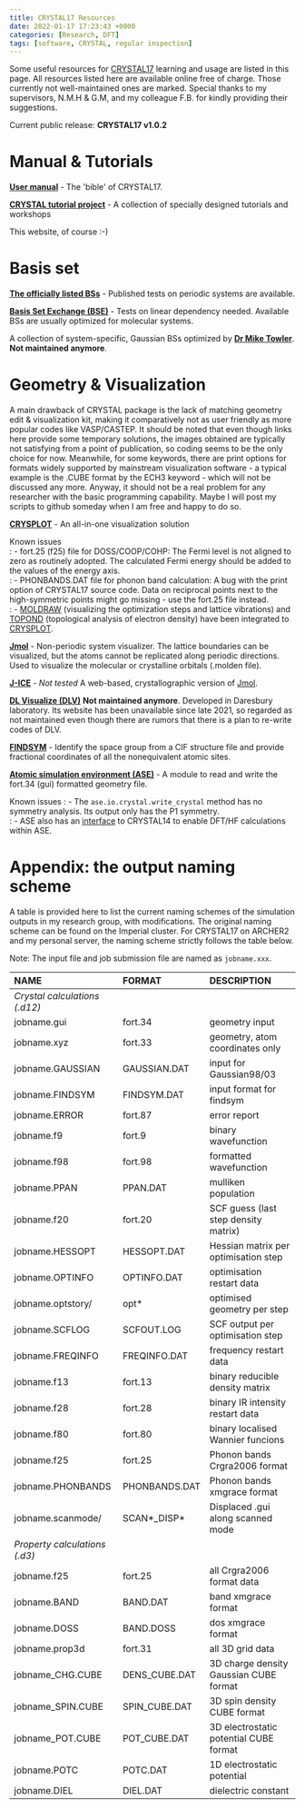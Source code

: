 ```yaml
---
title: CRYSTAL17 Resources
date: 2022-01-17 17:23:43 +0000
categories: [Research, DFT]
tags: [software, CRYSTAL, regular inspection]
---
```


Some useful resources for [CRYSTAL17](https://www.crystal.unito.it/index.php) learning and usage are listed in this page. All resources listed here are available online free of charge. Those currently not well-maintained ones are marked. Special thanks to my supervisors, N.M.H & G.M, and my colleague F.B. for kindly providing their suggestions. 

Current public release: **CRYSTAL17 v1.0.2**

# Manual & Tutorials
[**User manual**](https://www.crystal.unito.it/Manuals/crystal17.pdf) - The 'bible' of CRYSTAL17.  

[**CRYSTAL tutorial project**](http://tutorials.crystalsolutions.eu/index.html) - A collection of specially designed tutorials and workshops  

This website, of course :-)  

# Basis set
[**The officially listed BSs**](https://www.crystal.unito.it/compounds.php) - Published tests on periodic systems are available.

[**Basis Set Exchange (BSE)**](https://www.basissetexchange.org/) - Tests on linear dependency needed. Available BSs are usually optimized for molecular systems.

A collection of system-specific, Gaussian BSs optimized by [**Dr Mike Towler**](https://vallico.net/mike_towler/crystal.html). **Not maintained anymore**.

# Geometry & Visualization
A main drawback of CRYSTAL package is the lack of matching geometry edit & visualization kit, making it comparatively not as user friendly as more popular codes like VASP/CASTEP. It should be noted that even though links here provide some temporary solutions, the images obtained are typically not satisfying from a point of publication, so coding seems to be the only choice for now. Meanwhile, for some keywords, there are print options for formats widely supported by mainstream visualization software - a typical example is the .CUBE format by the ECH3 keyword - which will not be discussed any more. Anyway, it should not be a real problem for any researcher with the basic programming capability. Maybe I will post my scripts to github someday when I am free and happy to do so. 

[**CRYSPLOT**](http://crysplot.crystalsolutions.eu/) - An all-in-one visualization solution

Known issues  
: - fort.25 (f25) file for DOSS/COOP/COHP: The Fermi level is not aligned to zero as routinely adopted. The calculated Fermi energy should be added to the values of the energy axis.  
: - PHONBANDS.DAT file for phonon band calculation: A bug with the print option of CRYSTAL17 source code. Data on reciprocal points next to the high-symmetric points might go missing - use the fort.25 file instead.  
: - [MOLDRAW](https://www.moldraw.unito.it/_sgg/f10000.htm) (visualizing the optimization steps and lattice vibrations) and [TOPOND](https://www.crystal.unito.it/topond/topond.php) (topological analysis of electron density) have been integrated to [CRYSPLOT](http://crysplot.crystalsolutions.eu/).  

[**Jmol**](http://jmol.sourceforge.net/) - Non-periodic system visualizer. The lattice boundaries can be visualized, but the atoms cannot be replicated along periodic directions. Used to visualize the molecular or crystalline orbitals (.molden file).

[**J-ICE**](http://j-ice.sourceforge.net/) - *Not tested* A web-based, crystallographic version of [Jmol](http://jmol.sourceforge.net/). 

[**DL Visualize (DLV)**](http://www.cse.clrc.ac.uk/cmg/DLV/) **Not maintained anymore**. Developed in Daresbury laboratory. Its website has been unavailable since late 2021, so regarded as not maintained even though there are rumors that there is a plan to re-write codes of DLV. 

[**FINDSYM**](https://stokes.byu.edu/iso/findsym.php) - Identify the space group from a CIF structure file and provide fractional coordinates of all the nonequivalent atomic sites. 

[**Atomic simulation environment (ASE)**](https://www.databases.fysik.dtu.dk/ase/ase/io/formatoptions.html?highlight=crystal%20write#ase.io.crystal.write_crystal) - A module to read and write the fort.34 (gui) formatted geometry file. 

Known issues
: - The `ase.io.crystal.write_crystal` method has no symmetry analysis. Its output only has the P1 symmetry.  
: - ASE also has an [interface](https://www.databases.fysik.dtu.dk/ase/ase/calculators/crystal.html?highlight=crystal#module-ase.calculators.crystal) to CRYSTAL14 to enable DFT/HF calculations within ASE.  

# Appendix: the output naming scheme
A table is provided here to list the current naming schemes of the simulation outputs in my research group, with modifications. The original naming scheme can be found on the Imperial cluster. For CRYSTAL17 on ARCHER2 and my personal server, the naming scheme strictly follows the table below. 

Note: The input file and job submission file are named as `jobname.xxx`. 

|  NAME               | FORMAT         | DESCRIPTION                           |
|:--------------------|:---------------|:--------------------------------------|
| *Crystal calculations (.d12)* |      |                                       |
|  jobname.gui        | fort.34        | geometry input                        |
|  jobname.xyz        | fort.33        | geometry, atom coordinates only       |
|  jobname.GAUSSIAN   | GAUSSIAN.DAT   | input for Gaussian98/03               |
|  jobname.FINDSYM    | FINDSYM.DAT    | input format for findsym              |
|  jobname.ERROR      | fort.87        | error report                          |
|  jobname.f9         | fort.9         | binary wavefunction                   |
|  jobname.f98        | fort.98        | formatted wavefunction                |
|  jobname.PPAN       | PPAN.DAT       | mulliken population                   |
|  jobname.f20        | fort.20        | SCF guess (last step density matrix)  |
|  jobname.HESSOPT    | HESSOPT.DAT    | Hessian matrix per optimisation step  |
|  jobname.OPTINFO    | OPTINFO.DAT    | optimisation restart data             |
|  jobname.optstory/  | opt*           | optimised geometry per step           |
|  jobname.SCFLOG     | SCFOUT.LOG     | SCF output per optimisation step      |
|  jobname.FREQINFO   | FREQINFO.DAT   | frequency restart data                |
|  jobname.f13        | fort.13        | binary reducible density matrix       |
|  jobname.f28        | fort.28        | binary IR intensity restart data      |
|  jobname.f80        | fort.80        | binary localised Wannier funcions     |
|  jobname.f25        | fort.25        | Phonon bands Crgra2006 format         |
|  jobname.PHONBANDS  | PHONBANDS.DAT  | Phonon bands xmgrace format           |
|  jobname.scanmode/  | SCAN*_DISP*    | Displaced .gui along scanned mode     |
| *Property calculations (.d3)* |      |                                       |
|  jobname.f25        | fort.25        | all Crgra2006 format data             |
|  jobname.BAND       | BAND.DAT       | band xmgrace format                   |
|  jobname.DOSS       | BAND.DOSS      | dos xmgrace format                    |
|  jobname.prop3d     | fort.31        | all 3D grid data                      |
|  jobname_CHG.CUBE   | DENS_CUBE.DAT  | 3D charge density Gaussian CUBE format|
|  jobname_SPIN.CUBE  | SPIN_CUBE.DAT  | 3D spin density CUBE format           |
|  jobname_POT.CUBE   | POT_CUBE.DAT   | 3D electrostatic potential CUBE format|
|  jobname.POTC       | POTC.DAT       | 1D electrostatic potential            |
|  jobname.DIEL       | DIEL.DAT       | dielectric constant                   |
